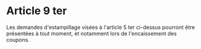 # Article 9 ter

Les demandes d'estampillage visées à l'article 5 ter ci-dessus pourront être présentées à tout moment, et notamment lors de l'encaissement des coupons.
